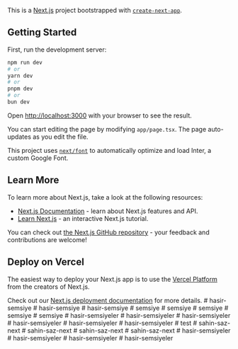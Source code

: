 This is a [Next.js](https://nextjs.org/) project bootstrapped with [`create-next-app`](https://github.com/vercel/next.js/tree/canary/packages/create-next-app).

## Getting Started

First, run the development server:

```bash
npm run dev
# or
yarn dev
# or
pnpm dev
# or
bun dev
```

Open [http://localhost:3000](http://localhost:3000) with your browser to see the result.

You can start editing the page by modifying `app/page.tsx`. The page auto-updates as you edit the file.

This project uses [`next/font`](https://nextjs.org/docs/basic-features/font-optimization) to automatically optimize and load Inter, a custom Google Font.

## Learn More

To learn more about Next.js, take a look at the following resources:

- [Next.js Documentation](https://nextjs.org/docs) - learn about Next.js features and API.
- [Learn Next.js](https://nextjs.org/learn) - an interactive Next.js tutorial.

You can check out [the Next.js GitHub repository](https://github.com/vercel/next.js/) - your feedback and contributions are welcome!

## Deploy on Vercel

The easiest way to deploy your Next.js app is to use the [Vercel Platform](https://vercel.com/new?utm_medium=default-template&filter=next.js&utm_source=create-next-app&utm_campaign=create-next-app-readme) from the creators of Next.js.

Check out our [Next.js deployment documentation](https://nextjs.org/docs/deployment) for more details.
#   h a s i r - s e m s i y e  
 #   h a s i r - s e m s i y e  
 #   h a s i r - s e m s i y e  
 #   s e m s i y e  
 #   s e m s i y e  
 #   s e m s i y e  
 #   s e m s i y e  
 #   s e m s i y e  
 #   h a s i r - s e m s i y e l e r  
 #   h a s i r - s e m s i y e l e r  
 #   h a s i r - s e m s i y e l e r  
 #   h a s i r - s e m s i y e l e r  
 #   h a s i r - s e m s i y e l e r  
 #   h a s i r - s e m s i y e l e r  
 #   t e s t  
 #   s a h i n - s a z - n e x t  
 #   s a h i n - s a z - n e x t  
 #   s a h i n - s a z - n e x t  
 #   s a h i n - s a z - n e x t  
 #   h a s i r - s e m s i y e l e r  
 #   h a s i r - s e m s i y e l e r  
 #   h a s i r - s e m s i y e l e r  
 #   h a s i r - s e m s i y e l e r  
 